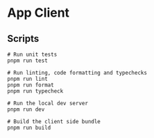 # App Client

## Scripts

```shell
# Run unit tests
pnpm run test

# Run linting, code formatting and typechecks
pnpm run lint
pnpm run format
pnpm run typecheck

# Run the local dev server
pnpm run dev

# Build the client side bundle
pnpm run build
```
